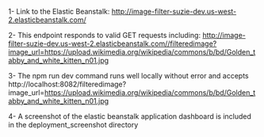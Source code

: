 1- Link to the Elastic Beanstalk: http://image-filter-suzie-dev.us-west-2.elasticbeanstalk.com/

2- This endpoint responds to valid GET requests including: http://image-filter-suzie-dev.us-west-2.elasticbeanstalk.com//filteredimage?image_url=https://upload.wikimedia.org/wikipedia/commons/b/bd/Golden_tabby_and_white_kitten_n01.jpg

3- The npm run dev command runs well locally without error and accepts http://localhost:8082/filteredimage?image_url=https://upload.wikimedia.org/wikipedia/commons/b/bd/Golden_tabby_and_white_kitten_n01.jpg

4- A screenshot of the elastic beanstalk application dashboard is included in the deployment_screenshot directory

